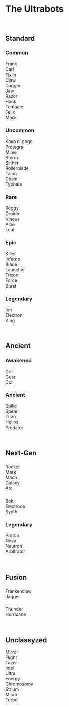 # The Ultrabots


<br>


## Standard

### Common
Frank  
Carl  
Fixlin  
Claw  
Dagger  
Jaw  
Razor  
Hank  
Tentacle  
Felix  
Mask  

### Uncommon
Kayo n’ gogo  
Protegra  
Minie  
Storm  
Slither  
Rollerblade  
Talon  
Chain  
Typhale  

### Rare
Reggy  
Druido  
Vineus  
Aloe  
Leaf  

### Epic
Killer  
Inferno  
Blade  
Launcher  
Trixon  
Force  
Burst  

### Legendary
Ion  
Electron  
King  


<br>


## Ancient

### Awakened
Drill  
Gear  
Coil  

### Ancient
Spike  
Spear  
Titan  
Helios  
Predator  


<br>


## Next-Gen

### 
Rocket  
Mark  
Mach  
Galaxy  
Arc  

### 
Bolt  
Electrode  
Synth  

### Legendary
Proton  
Nova  
Neutron  
Arbitrator  



<br>


## Fusion

###
Frankenclaw  
Jagger  

### 
Thunder  
Hurricane  


<br>


## Unclassyzed

Mirror  
Flight  
Tazer  
Intel  
Ultra  
Energy  
Chromosome  
Strium  
Micro  
Turbo  
